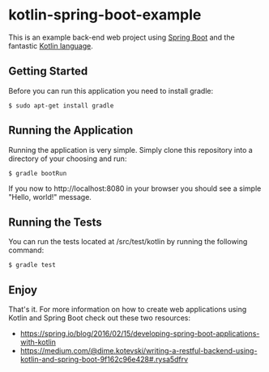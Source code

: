 # kotlin-spring-boot-example

This is an example back-end web project using [Spring Boot](http://projects.spring.io/spring-boot) and the fantastic [Kotlin language](https://kotlinlang.org).

## Getting Started

Before you can run this application you need to install gradle:

```
$ sudo apt-get install gradle
```

## Running the Application

Running the application is very simple. Simply clone this repository into a directory of your choosing and run:

```
$ gradle bootRun
```

If you now to http://localhost:8080 in your browser you should see a simple "Hello, world!" message.

## Running the Tests

You can run the tests located at /src/test/kotlin by running the following command:

```
$ gradle test
```

## Enjoy

That's it. For more information on how to create web applications using Kotlin and Spring Boot check out these two resources:

* https://spring.io/blog/2016/02/15/developing-spring-boot-applications-with-kotlin
* https://medium.com/@dime.kotevski/writing-a-restful-backend-using-kotlin-and-spring-boot-9f162c96e428#.rysa5dfrv
